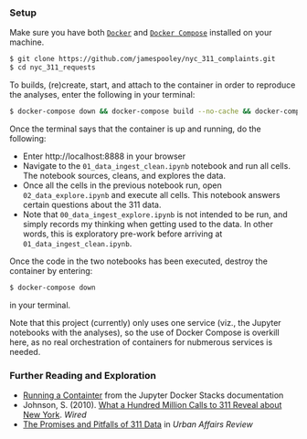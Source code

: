 ### Setup

Make sure you have both [`Docker`](https://docs.docker.com/install/) and [`Docker Compose`](https://docs.docker.com/compose/install/) installed on your machine.

```bash
$ git clone https://github.com/jamespooley/nyc_311_complaints.git
$ cd nyc_311_requests
```

To builds, (re)create, start, and attach to the container in order to reproduce the analyses, enter the following in your terminal:

```bash
$ docker-compose down && docker-compose build --no-cache && docker-compose up --force-recreate
```

Once the terminal says that the container is up and running, do the following:

* Enter http://localhost:8888 in your browser
* Navigate to the `01_data_ingest_clean.ipynb` notebook and run all cells. The notebook sources, cleans, and explores the data.
* Once all the cells in the previous notebook run, open `02_data_explore.ipynb` and execute all cells. This notebook answers certain questions about the 311 data.
* Note that `00_data_ingest_explore.ipynb` is not intended to be run, and simply records my thinking when getting used to the data. In other words, this is exploratory pre-work before arriving at `01_data_ingest_clean.ipynb`.

Once the code in the two notebooks has been executed, destroy the container by entering:

```bash
$ docker-compose down
```

in your terminal.

Note that this project (currently) only uses one service (viz., the Jupyter notebooks with the analyses),
so the use of Docker Compose is overkill here, as no real orchestration of containers for 
nubmerous services is needed.


### Further Reading and Exploration

* [Running a Containter](https://jupyter-docker-stacks.readthedocs.io/en/latest/using/running.html) from the Jupyter Docker Stacks documentation
* Johnson, S. (2010). [What a Hundred Million Calls to 311 Reveal about New York](https://www.wired.com/2010/11/ff_311_new_york/). _Wired_
* [The Promises and Pitfalls of 311 Data](https://arwhite.mit.edu/promises-pitfalls-311-data) in _Urban Affairs Review_
